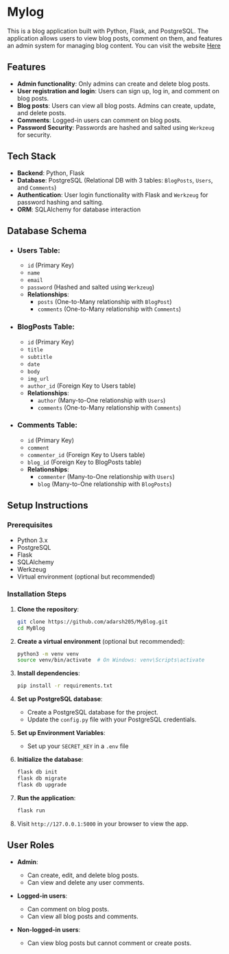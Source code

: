 # Mylog

This is a blog application built with Python, Flask, and PostgreSQL. The application allows users to view blog posts, comment on them, and features an admin system for managing blog content.
You can visit the website [Here](https://myblog-0tkv.onrender.com)

## Features

- **Admin functionality**: Only admins can create and delete blog posts.
- **User registration and login**: Users can sign up, log in, and comment on blog posts.
- **Blog posts**: Users can view all blog posts. Admins can create, update, and delete posts.
- **Comments**: Logged-in users can comment on blog posts.
- **Password Security**: Passwords are hashed and salted using `Werkzeug` for security.

## Tech Stack

- **Backend**: Python, Flask
- **Database**: PostgreSQL (Relational DB with 3 tables: `BlogPosts`, `Users`, and `Comments`)
- **Authentication**: User login functionality with Flask and `Werkzeug` for password hashing and salting.
- **ORM**: SQLAlchemy for database interaction

## Database Schema

- ### Users Table:
  - `id` (Primary Key)
  - `name` 
  - `email` 
  - `password` (Hashed and salted using `Werkzeug`)
  - **Relationships**:
    - `posts` (One-to-Many relationship with `BlogPost`)
    - `comments` (One-to-Many relationship with `Comments`)

- ### BlogPosts Table:
  - `id` (Primary Key)
  - `title` 
  - `subtitle` 
  - `date` 
  - `body` 
  - `img_url` 
  - `author_id` (Foreign Key to Users table)
  - **Relationships**:
    - `author` (Many-to-One relationship with `Users`)
    - `comments` (One-to-Many relationship with `Comments`)

- ### Comments Table:
  - `id` (Primary Key)
  - `comment` 
  - `commenter_id` (Foreign Key to Users table)
  - `blog_id` (Foreign Key to BlogPosts table)
  - **Relationships**:
    - `commenter` (Many-to-One relationship with `Users`)
    - `blog` (Many-to-One relationship with `BlogPosts`)

## Setup Instructions

### Prerequisites

- Python 3.x
- PostgreSQL
- Flask
- SQLAlchemy
- Werkzeug
- Virtual environment (optional but recommended)

### Installation Steps

1. **Clone the repository**:

    ```bash
    git clone https://github.com/adarsh205/MyBlog.git
    cd MyBlog
    ```

2. **Create a virtual environment** (optional but recommended):

    ```bash
    python3 -m venv venv
    source venv/bin/activate  # On Windows: venv\Scripts\activate
    ```

3. **Install dependencies**:

    ```bash
    pip install -r requirements.txt
    ```

4. **Set up PostgreSQL database**:
    - Create a PostgreSQL database for the project.
    - Update the `config.py` file with your PostgreSQL credentials.

5. **Set up Environment Variables**:
   - Set up your `SECRET_KEY` in a `.env` file

6. **Initialize the database**:

    ```bash
    flask db init
    flask db migrate
    flask db upgrade
    ```

7. **Run the application**:

    ```bash
    flask run
    ```

8. Visit `http://127.0.0.1:5000` in your browser to view the app.


## User Roles

- **Admin**:
  - Can create, edit, and delete blog posts.
  - Can view and delete any user comments.
  
- **Logged-in users**:
  - Can comment on blog posts.
  - Can view all blog posts and comments.
  
- **Non-logged-in users**:
  - Can view blog posts but cannot comment or create posts.



